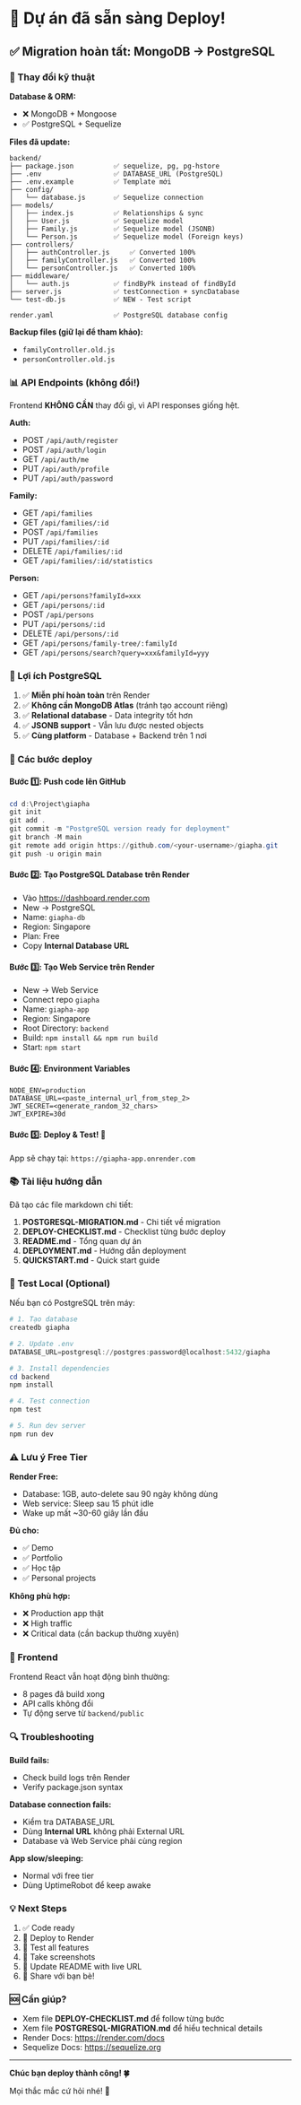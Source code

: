 # 🎉 Dự án đã sẵn sàng Deploy!

## ✅ Migration hoàn tất: MongoDB → PostgreSQL

### 🔧 Thay đổi kỹ thuật

**Database & ORM:**
- ❌ MongoDB + Mongoose
- ✅ PostgreSQL + Sequelize

**Files đã update:**
```
backend/
├── package.json          ✅ sequelize, pg, pg-hstore
├── .env                  ✅ DATABASE_URL (PostgreSQL)
├── .env.example          ✅ Template mới
├── config/
│   └── database.js       ✅ Sequelize connection
├── models/
│   ├── index.js          ✅ Relationships & sync
│   ├── User.js           ✅ Sequelize model
│   ├── Family.js         ✅ Sequelize model (JSONB)
│   └── Person.js         ✅ Sequelize model (Foreign keys)
├── controllers/
│   ├── authController.js     ✅ Converted 100%
│   ├── familyController.js   ✅ Converted 100%
│   └── personController.js   ✅ Converted 100%
├── middleware/
│   └── auth.js           ✅ findByPk instead of findById
├── server.js             ✅ testConnection + syncDatabase
└── test-db.js            ✅ NEW - Test script

render.yaml               ✅ PostgreSQL database config
```

**Backup files (giữ lại để tham khảo):**
- `familyController.old.js`
- `personController.old.js`

### 📊 API Endpoints (không đổi!)

Frontend **KHÔNG CẦN** thay đổi gì, vì API responses giống hệt.

**Auth:**
- POST `/api/auth/register`
- POST `/api/auth/login`
- GET `/api/auth/me`
- PUT `/api/auth/profile`
- PUT `/api/auth/password`

**Family:**
- GET `/api/families`
- GET `/api/families/:id`
- POST `/api/families`
- PUT `/api/families/:id`
- DELETE `/api/families/:id`
- GET `/api/families/:id/statistics`

**Person:**
- GET `/api/persons?familyId=xxx`
- GET `/api/persons/:id`
- POST `/api/persons`
- PUT `/api/persons/:id`
- DELETE `/api/persons/:id`
- GET `/api/persons/family-tree/:familyId`
- GET `/api/persons/search?query=xxx&familyId=yyy`

### 🎯 Lợi ích PostgreSQL

1. ✅ **Miễn phí hoàn toàn** trên Render
2. ✅ **Không cần MongoDB Atlas** (tránh tạo account riêng)
3. ✅ **Relational database** - Data integrity tốt hơn
4. ✅ **JSONB support** - Vẫn lưu được nested objects
5. ✅ **Cùng platform** - Database + Backend trên 1 nơi

### 🚀 Các bước deploy

#### Bước 1️⃣: Push code lên GitHub
```powershell
cd d:\Project\giapha
git init
git add .
git commit -m "PostgreSQL version ready for deployment"
git branch -M main
git remote add origin https://github.com/<your-username>/giapha.git
git push -u origin main
```

#### Bước 2️⃣: Tạo PostgreSQL Database trên Render
- Vào https://dashboard.render.com
- New → PostgreSQL
- Name: `giapha-db`
- Region: Singapore
- Plan: Free
- Copy **Internal Database URL**

#### Bước 3️⃣: Tạo Web Service trên Render
- New → Web Service
- Connect repo `giapha`
- Name: `giapha-app`
- Region: Singapore
- Root Directory: `backend`
- Build: `npm install && npm run build`
- Start: `npm start`

#### Bước 4️⃣: Environment Variables
```
NODE_ENV=production
DATABASE_URL=<paste_internal_url_from_step_2>
JWT_SECRET=<generate_random_32_chars>
JWT_EXPIRE=30d
```

#### Bước 5️⃣: Deploy & Test! 🎉

App sẽ chạy tại: `https://giapha-app.onrender.com`

### 📚 Tài liệu hướng dẫn

Đã tạo các file markdown chi tiết:

1. **POSTGRESQL-MIGRATION.md** - Chi tiết về migration
2. **DEPLOY-CHECKLIST.md** - Checklist từng bước deploy
3. **README.md** - Tổng quan dự án
4. **DEPLOYMENT.md** - Hướng dẫn deployment
5. **QUICKSTART.md** - Quick start guide

### 🧪 Test Local (Optional)

Nếu bạn có PostgreSQL trên máy:

```powershell
# 1. Tạo database
createdb giapha

# 2. Update .env
DATABASE_URL=postgresql://postgres:password@localhost:5432/giapha

# 3. Install dependencies
cd backend
npm install

# 4. Test connection
npm test

# 5. Run dev server
npm run dev
```

### ⚠️ Lưu ý Free Tier

**Render Free:**
- Database: 1GB, auto-delete sau 90 ngày không dùng
- Web service: Sleep sau 15 phút idle
- Wake up mất ~30-60 giây lần đầu

**Đủ cho:**
- ✅ Demo
- ✅ Portfolio
- ✅ Học tập
- ✅ Personal projects

**Không phù hợp:**
- ❌ Production app thật
- ❌ High traffic
- ❌ Critical data (cần backup thường xuyên)

### 🎨 Frontend

Frontend React vẫn hoạt động bình thường:
- 8 pages đã build xong
- API calls không đổi
- Tự động serve từ `backend/public`

### 🔍 Troubleshooting

**Build fails:**
- Check build logs trên Render
- Verify package.json syntax

**Database connection fails:**
- Kiểm tra DATABASE_URL
- Dùng **Internal URL** không phải External URL
- Database và Web Service phải cùng region

**App slow/sleeping:**
- Normal với free tier
- Dùng UptimeRobot để keep awake

### 💡 Next Steps

1. ✅ Code ready
2. 🚀 Deploy to Render
3. 🧪 Test all features
4. 📸 Take screenshots
5. 📝 Update README with live URL
6. 🎉 Share với bạn bè!

### 🆘 Cần giúp?

- Xem file **DEPLOY-CHECKLIST.md** để follow từng bước
- Xem file **POSTGRESQL-MIGRATION.md** để hiểu technical details
- Render Docs: https://render.com/docs
- Sequelize Docs: https://sequelize.org

---

**Chúc bạn deploy thành công! 🍀**

Mọi thắc mắc cứ hỏi nhé! 💬
